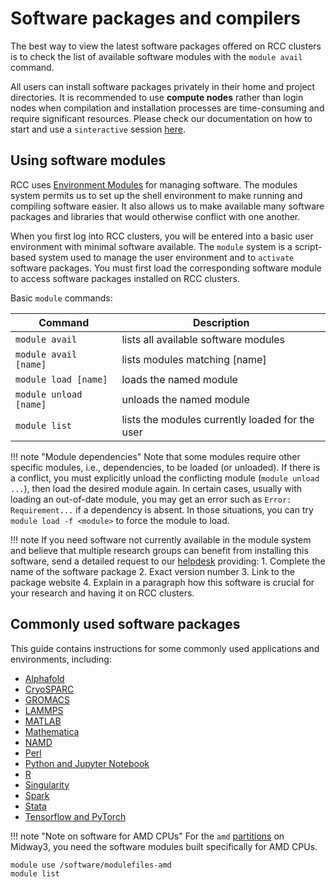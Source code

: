 # Software packages and compilers 

The best way to view the latest software packages offered on RCC clusters is to check the list of available software modules with the `module avail` command.

All users can install software packages privately in their home and project directories. It is recommended to use **compute nodes** rather than login nodes when compilation and installation processes are time-consuming and require significant resources. Please check our documentation on how to start and use a `sinteractive` session [here](../slurm-sinteractive.md). 

## Using software modules

RCC uses [Environment Modules](http://modules.sourceforge.net) for managing software. The modules system permits us to set up the shell environment to make running and compiling software easier. It also allows us to make available many software packages and libraries that would otherwise conflict with one another.

When you first log into RCC clusters, you will be entered into a basic user environment with minimal software available.  The `module` system is a script-based system used to manage the user environment and to `activate` software packages.  You must first load the corresponding software module to access software packages installed on RCC clusters. 

Basic `module` commands:

| Command  | Description | 
| --------- | --------- | 
| `module avail`          |   lists all available software modules            |    
| `module avail [name]`   |   lists modules matching [name]                   |
| `module load [name]`    |   loads the named module                          |
| `module unload [name]`  |   unloads the named module                        |
| `module list`           |   lists the modules currently loaded for the user |

!!! note "Module dependencies"
    Note that some modules require other specific modules, i.e., dependencies, to be loaded (or unloaded). If there is a conflict, you must explicitly unload the conflicting module (`module unload ...`), then load the desired module again. In certain cases, usually with loading an out-of-date module, you may get an error such as `Error: Requirement...` if a dependency is absent. In those situations, you can try `module load -f <module>` to force the module to load.

!!! note
    If you need software not currently available in the module system and believe that multiple research groups can benefit from installing this software, send a detailed request to our [helpdesk](https://rcc.uchicago.edu/support-and-services/consulting-and-technical-support) providing:
    1. Complete the name of the software package 
    2. Exact version number 
    3. Link to the package website 
    4. Explain in a paragraph how this software is crucial for your research and having it on RCC clusters. 

## Commonly used software packages

This guide contains instructions for some commonly used applications and environments, including:

* [Alphafold](../software/apps_and_envs/alphafold.md)
* [CryoSPARC](../software/apps_and_envs/cryosparc.md)
* [GROMACS](../software/apps_and_envs/gromacs.md)  
* [LAMMPS](../software/apps_and_envs/lammps.md)
* [MATLAB](../software/apps_and_envs/matlab.md)    
* [Mathematica](../software/apps_and_envs/mathematica.md)
* [NAMD](../software/apps_and_envs/namd.md)
* [Perl](../software/apps_and_envs/perl.md)  
* [Python and Jupyter Notebook](../software/apps_and_envs/python.md)
* [R](../software/apps_and_envs/r.md)
* [Singularity](../software/apps_and_envs/singularity.md)
* [Spark](../software/apps_and_envs/spark.md)
* [Stata](../software/apps_and_envs/stata.md)    
* [Tensorflow and PyTorch](../software/apps_and_envs/tf_and_torch.md)  
  

!!! note "Note on software for AMD CPUs" 
    For the `amd` [partitions](../partitions.md) on Midway3, you need the software modules built specifically for AMD CPUs.
```
module use /software/modulefiles-amd
module list
```

